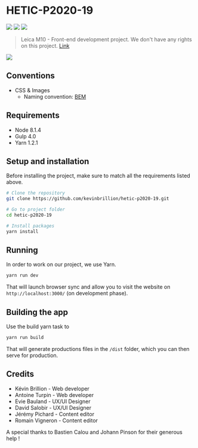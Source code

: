 HETIC-P2020-19
========
![](https://img.shields.io/badge/node-%3E%3D%208.1.4-brightgreen.svg) ![](https://img.shields.io/badge/gulp-4.0-red.svg) ![](https://img.shields.io/badge/yarn-%3E%3D%201.2.1-blue.svg)

> Leica M10 - Front-end development project. We don't have any rights on this project. [Link](https://leicam10.netlify.com/)

[![](https://www.netlify.com/img/global/badges/netlify-color-accent.svg)](https://leicam10.netlify.com)

## Conventions
- CSS & Images
  - Naming convention: [BEM](http://getbem.com/)

## Requirements
- Node 8.1.4
- Gulp 4.0
- Yarn 1.2.1

## Setup and installation
Before installing the project, make sure to match all the requirements listed above.
```sh
# Clone the repository
git clone https://github.com/kevinbrillion/hetic-p2020-19.git

# Go to project folder
cd hetic-p2020-19

# Install packages
yarn install
```

## Running
In order to work on our project, we use Yarn.
```sh
yarn run dev
```
That will launch browser sync and allow you to visit the website on ``` http://localhost:3000/``` (on development phase).

## Building the app
Use the build yarn task to

```sh
yarn run build
```

That will generate productions files in the ```/dist``` folder, which you can then serve for production.

## Credits
- Kévin Brillion - Web developer
- Antoine Turpin - Web developer
- Evie Bauland - UX/UI Designer
- David Salobir - UX/UI Designer
- Jérémy Pichard - Content editor
- Romain Vigneron - Content editor

A special thanks to Bastien Calou and Johann Pinson for their generous help !
